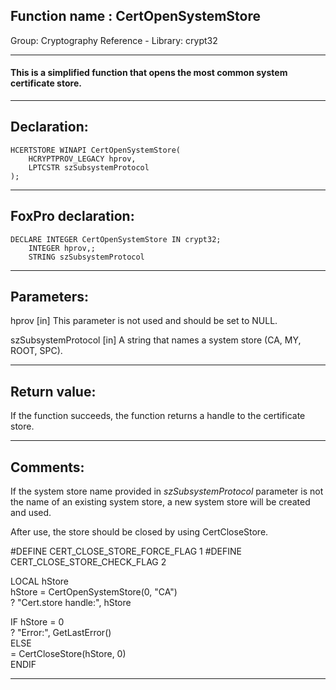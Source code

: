 
## Function name : CertOpenSystemStore
Group: Cryptography Reference - Library: crypt32    
***  


#### This is a simplified function that opens the most common system certificate store.
***  


## Declaration:
```foxpro  
HCERTSTORE WINAPI CertOpenSystemStore(
	HCRYPTPROV_LEGACY hprov,
	LPTCSTR szSubsystemProtocol
);  
```  
***  


## FoxPro declaration:
```foxpro  
DECLARE INTEGER CertOpenSystemStore IN crypt32;
	INTEGER hprov,;
	STRING szSubsystemProtocol  
```  
***  


## Parameters:
hprov 
[in] This parameter is not used and should be set to NULL.

szSubsystemProtocol 
[in] A string that names a system store (CA, MY, ROOT, SPC).  
***  


## Return value:
If the function succeeds, the function returns a handle to the certificate store.
  
***  


## Comments:
If the system store name provided in <Em>szSubsystemProtocol</Em> parameter is not the name of an existing system store, a new system store will be created and used.  
  
After use, the store should be closed by using CertCloseStore.  
  
<div class="precode">#DEFINE CERT_CLOSE_STORE_FORCE_FLAG 1  
#DEFINE CERT_CLOSE_STORE_CHECK_FLAG 2  
  
LOCAL hStore  
hStore = CertOpenSystemStore(0, "CA")  
? "Cert.store handle:", hStore  
  
IF hStore = 0  
	? "Error:", GetLastError()  
ELSE  
	= CertCloseStore(hStore, 0)  
ENDIF  
</div>  
  
***  

